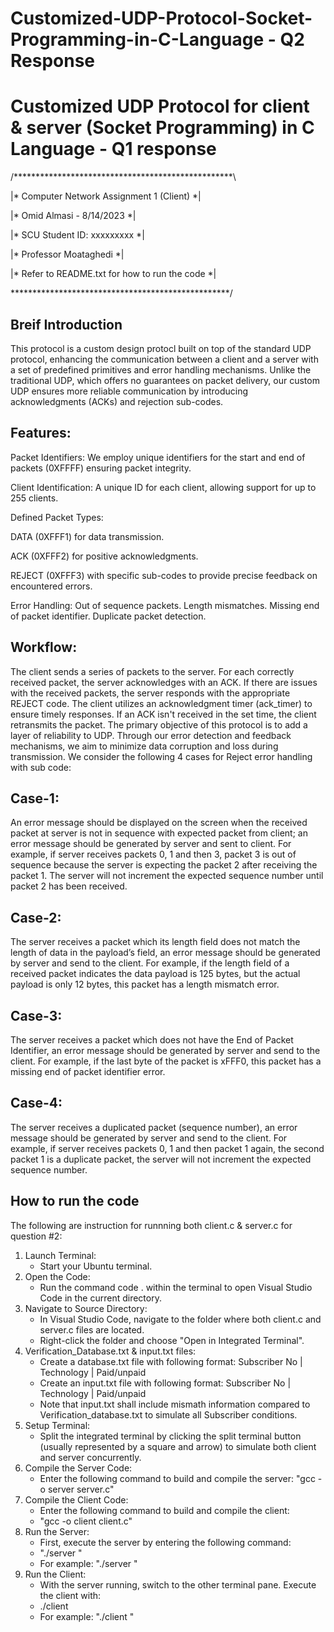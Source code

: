 # Customized-UDP-Protocol-Socket-Programming-in-C-Language - Q2 Response
# Customized UDP Protocol for client & server (Socket Programming) in C Language - Q1 response
/**************************************************\

|*   Computer Network Assignment 1 (Client)       *|

|*   Omid Almasi - 8/14/2023                      *|

|*   SCU Student ID: xxxxxxxxx                    *|

|*   Professor Moataghedi                         *|

|*   Refer to README.txt for how to run the code  *|

\**************************************************/
## Breif Introduction
This protocol is a custom design protocl built on top of the standard UDP protocol, enhancing the communication between a client and a server with a set of predefined primitives and error handling mechanisms. Unlike the traditional UDP, which offers no guarantees on packet delivery, our custom UDP ensures more reliable communication by introducing acknowledgments (ACKs) and rejection sub-codes.

## Features:

Packet Identifiers: We employ unique identifiers for the start and end of packets (0XFFFF) ensuring packet integrity.

Client Identification: A unique ID for each client, allowing support for up to 255 clients.

Defined Packet Types:

DATA (0XFFF1) for data transmission.

ACK (0XFFF2) for positive acknowledgments.

REJECT (0XFFF3) with specific sub-codes to provide precise feedback on encountered errors.

Error Handling:
Out of sequence packets.
Length mismatches.
Missing end of packet identifier.
Duplicate packet detection.
## Workflow:

The client sends a series of packets to the server.
For each correctly received packet, the server acknowledges with an ACK.
If there are issues with the received packets, the server responds with the appropriate REJECT code.
The client utilizes an acknowledgment timer (ack_timer) to ensure timely responses. If an ACK isn't received in the set time, the client retransmits the packet.
The primary objective of this protocol is to add a layer of reliability to UDP. Through our error detection and feedback mechanisms, we aim to minimize data corruption and loss during transmission. We consider the following 4 cases for Reject error handling with sub code: 
 
## Case-1:
An error message should be displayed on the screen when the received packet at 
server is not in sequence with expected packet from client; an error message should be 
generated by server and sent to client. 
 For example, if server receives packets 0, 1 and then 3, packet 3 is out of sequence 
because the server is expecting the packet 2 after receiving the packet 1. The server will not 
increment the expected sequence number until packet 2 has been received. 
 
## Case-2:
The server receives a packet which its length field does not match the length of data 
in the payload’s field, an error message should be generated by server and send to the client. 
For example, if the length field of a received packet indicates the data payload is 125 
bytes, but the actual payload is only 12 bytes, this packet has a length mismatch error. 
 
## Case-3:
The server receives a packet which does not have the End of Packet Identifier, an 
error message should be generated by server and send to the client. 
 For example, if the last byte of the packet is xFFF0, this packet has a missing end of 
packet identifier error. 
 
## Case-4:
The server receives a duplicated packet (sequence number), an error message should 
be generated by server and send to the client. 
 For example, if server receives packets 0, 1 and then packet 1 again, the second 
packet 1 is a duplicate packet, the server will not increment the expected sequence number. 
## How to run the code


The following are instruction for runnning both client.c & server.c for question #2:

1. Launch Terminal:
	* Start your Ubuntu terminal.
2. Open the Code:
	* Run the command code . within the terminal to open Visual Studio Code in the current directory.
3. Navigate to Source Directory:
	* In Visual Studio Code, navigate to the folder where both client.c and server.c files are located.
	* Right-click the folder and choose "Open in Integrated Terminal".
4. Verification_Database.txt & input.txt files:
	* Create a database.txt file with following format:
		Subscriber No | Technology | Paid/unpaid
	* Create an input.txt file with following format:
		Subscriber No | Technology | Paid/unpaid
	* Note that input.txt shall include mismath information compared to Verification_database.txt to simulate all Subscriber conditions.
5. Setup Terminal:
	* Split the integrated terminal by clicking the split terminal button (usually represented by a square and arrow) to simulate both client and server concurrently.
6. Compile the Server Code:
	* Enter the following command to build and compile the server:
	"gcc -o server server.c"
7. Compile the Client Code:
	* Enter the following command to build and compile the client:
	* "gcc -o client client.c"
8. Run the Server:
	* First, execute the server by entering the following command:
	* "./server <port number>"
	* For example: "./server "
9. Run the Client:
	* With the server running, switch to the other terminal pane. Execute the client with:
	* ./client <host name> <port number>
	* For example: "./client "

